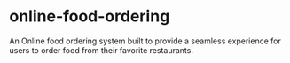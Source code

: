 # online-food-ordering
An Online food ordering system built to provide a seamless experience for users to order food from their favorite restaurants. 
